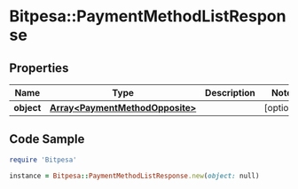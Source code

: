 # Bitpesa::PaymentMethodListResponse

## Properties

Name | Type | Description | Notes
------------ | ------------- | ------------- | -------------
**object** | [**Array&lt;PaymentMethodOpposite&gt;**](PaymentMethodOpposite.md) |  | [optional] 

## Code Sample

```ruby
require 'Bitpesa'

instance = Bitpesa::PaymentMethodListResponse.new(object: null)
```


